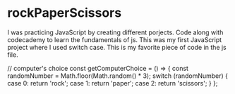 # rockPaperScissors

I was practicing JavaScript by creating different porjects. Code along with codecademy to learn the fundamentals of js.
This was my first JavaScript project where I used switch case. This is my favorite piece of code in the js file.

// computer's choice
const getComputerChoice = () => {
    const randomNumber = Math.floor(Math.random() * 3);
    switch (randomNumber) {
        case 0:
            return 'rock';
        case 1:
            return 'paper';
        case 2:
            return 'scissors';
    }
};
